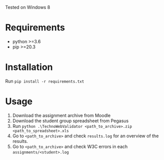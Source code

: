 Tested on Windows 8

# Requirements

- python >=3.6
- pip >=20.3

# Installation

Run `pip install -r requirements.txt`

# Usage

1. Download the assignment archive from Moodle
2. Download the student group spreadsheet from Pegasus
3. Run `python .\TechnoWebValidator <path_to_archive>.zip <path_to_spreadsheet>.xls`
4. Go to `<path_to_archive>` and check `results.log` for an overview of the results.
5. Go to `<path_to_archive>` and check W3C errors in each `assignments/<student>.log`
